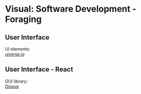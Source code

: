 # Visual: Software Development - Foraging

## User Interface

UI elements:  
[uiverse.io](https://uiverse.io/)

## User Interface - React

GUI library:  
[Dioxus](https://dioxuslabs.com/)
